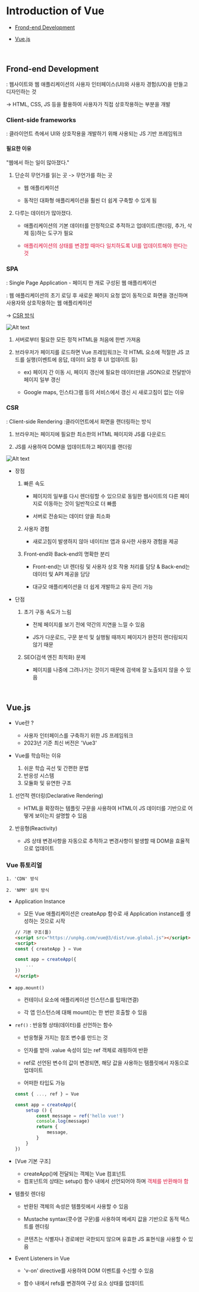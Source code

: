 # Introduction of Vue

- [Frond-end Development](#Frond-end-Development)

- [Vue.js](#Vue.js)

<br>

## Frond-end Development

: 웹사이트와 웹 애플리케이션의 사용자 인터페이스(UI)와 사용자 경험(UX)을 만들고 디자인하는 것

-> HTML, CSS, JS 등을 활용하여 사용자가 직접 상호작용하는 부분을 개발

### Client-side frameworks

: 클라이언트 측에서 UI와 상호작용을 개발하기 위해 사용되는 JS 기반 프레임워크

#### 필요한 이유

"웹에서 하는 일이 많아졌다."

1. 단순히 무언가를 읽는 곳 -> 무언가를 하는 곳
    
    - 웹 애플리케이션

    - 동적인 대화형 애플리케이션을 훨씬 더 쉽게 구축할 수 있게 됨

2. 다루는 데이터가 많아졌다.

    - 애플리케이션의 기본 데이터를 안정적으로 추적하고 업데이트(랜더링, 추가, 삭제 등)하는 도구가 필요

    - <span style='color: crimson;'>애플리케이션의 상태를 변경할 때마다 일치하도록 UI를 업데이트해야 한다는 것</span>

### SPA

: Single Page Application - 페이지 한 개로 구성된 웹 애플리케이션

: 웹 애플리케이션의 초기 로딩 후 새로운 페이지 요청 없이 동적으로 화면을 갱신하며 사용자와 상호작용하는 웹 애플리케이션 

-> [CSR 방식](#CSR)

![Alt text](image.png)

1. 서버로부터 필요한 모든 정적 HTML을 처음에 한번 가져옴

2. 브라우저가 페이지를 로드하면 Vue 프레임워크는 각 HTML 요소에 적절한 JS 코드를 실행(이벤트에 응답, 데이터 요청 후 UI 업데이트 등)

    - ex) 페이지 간 이동 시, 페이지 갱신에 필요한 데이터만을 JSON으로 전달받아 페이지 일부 갱신

    - Google maps, 인스타그램 등의 서비스에서 갱신 시 새로고침이 없는 이유

### CSR

: Client-side Rendering :클라이언트에서 화면을 랜더링하는 방식

1. 브라우저는 페이지에 필요한 최소한의 HTML 페이지와 JS를 다운로드

2. JS를 사용하여 DOM을 업데이트하고 페이지를 랜더링

![Alt text](image2.png)

-  장점

    1. 빠른 속도

        - 페이지의 일부를 다시 렌더링할 수 있으므로 동일한 웹사이트의 다른 페이지로 이동하는 것이 일반적으로 더 빠름

        - 서버로 전송되는 데이터 양을 최소화

    2. 사용자 경험

        - 새로고침이 발생하지 않아 네이티브 앱과 유사한 사용자 경험을 제공

    3. Front-end와 Back-end의 명확한 분리

        - Front-end는 UI 렌더링 및 사용자 상호 작용 처리를 담당 & Back-end는 데이터 및 API 제공을 담당

        - 대규모 애플리케이션을 더 쉽게 개발하고 유지 관리 가능

- 단점

    1. 초기 구동 속도가 느림

        - 전체 페이지를 보기 전에 약간의 지연을 느낄 수 있음

        - JS가 다운로드, 구문 분석 및 실행될 때까지 페이지가 완전히 렌더링되지 않기 때문

    2. SEO(검색 엔진 최적화) 문제

        - 페이지를 나중에 그려나가는 것이기 때문에 검색에 잘 노출되지 않을 수 있음

<br>

## Vue.js

- Vue란 ?

    - 사용자 인터페이스를 구축하기 위한 JS 프레임워크
    - 2023년 기준 최신 버전은 'Vue3'

- Vue를 학습하는 이유

    1. 쉬운 학습 곡선 및 간편한 문법
    2. 반응성 시스템 
    3. 모듈화 및 유연한 구조

1. 선언적 렌더링(Declarative Rendering)

    - HTML을 확장하는 템플릿 구문을 사용하여 HTML이 JS 데이터를 기반으로 어떻게 보이는지 설명할 수 있음

2. 반응형(Reactivity)

    - JS 상태 변경사항을 자동으로 추적하고 변경사항이 발생할 때 DOM을 효율적으로 업데이트

### Vue 튜토리얼

    1. 'CDN' 방식

    2. 'NPM' 설치 방식

- Application Instance

    - 모든 Vue 애플리케이션은 createApp 함수로 새 Application instance를 생성하는 것으로 시작

    ```html
    // 기본 구조(틀)
    <script src="https://unpkg.com/vue@3/dist/vue.global.js"></script>
    <script>
    const { createApp } = Vue

    const app = createApp({
        ...
    })
    </script>
    ```

- `app.mount()`

    - 컨테이너 요소에 애플리케이션 인스턴스를 탑재(연결)

    - 각 앱 인스턴스에 대해 mount()는 한 번만 호출할 수 있음

- `ref()` : 반응형 상태(데이터)를 선언하는 함수

    - 반응형울 가지는 참조 변수를 만드는 것

    - 인자를 받아 .value 속성이 있는 ref 객체로 래핑하여 반환

    - ref로 선언된 변수의 값이 변경되면, 해당 값을 사용하는 템플릿에서 자동으로 업데이트

    - 어떠한 타입도 가능

    ```javascript
    const { ..., ref } = Vue

    const app = createApp({
        setup () {
            const message = ref('hello vue!')
            console.log(message)
            return {
                message,
            }
        }
    })
    ```

- [Vue 기본 구조]

    - createApp()에 전달되는 객체는 Vue 컴포넌트
    - 컴포넌트의 상태는 setup() 함수 내에서 선언되어야 하며 <span style='color: crimson;'>객체를 반환해야 함</span>

- 템플릿 렌더링

    - 반환된 객체의 속성은 템플릿에서 사용할 수 있음

    - Mustache syntax(콧수염 구문)를 사용하여 메세지 값을 기반으로 동적 텍스트를 렌더링

    - 콘텐츠는 식별자나 경로에만 국한되지 않으며 유효한 JS 표현식을 사용할 수 있음

- Event Listeners in Vue

    - 'v-on' directive를 사용하여 DOM 이벤트를 수신할 수 있음

    - 함수 내에서 refs를 변경하여 구성 요소 상태를 업데이트

